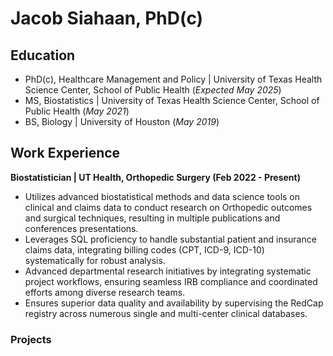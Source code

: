# Jacob Siahaan, PhD(c)

## Education
- PhD(c), Healthcare Management and Policy | University of Texas Health Science Center, School of Public Health (_Expected May 2025_)								       		
- MS, Biostatistics	| University of Texas Health Science Center, School of Public Health  (_May 2021_)	 			        		
- BS, Biology | University of Houston (_May 2019_)

## Work Experience
**Biostatistician | UT Health, Orthopedic Surgery (Feb 2022 - Present)**
- Utilizes advanced biostatistical methods and data science tools on clinical and claims data to conduct research on Orthopedic outcomes and surgical techniques, resulting in multiple publications and conferences presentations.
- Leverages SQL proficiency to handle substantial patient and insurance claims data, integrating billing codes (CPT, ICD-9, ICD-10) systematically for robust analysis.
- Advanced departmental research initiatives by integrating systematic project workflows, ensuring seamless IRB compliance and coordinated efforts among diverse research teams.  
- Ensures superior data quality and availability by supervising the RedCap registry across numerous single and multi-center clinical databases.

### Projects
